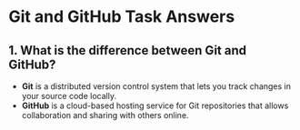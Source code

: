 # Git and GitHub Task Answers

## 1. What is the difference between Git and GitHub?

- **Git** is a distributed version control system that lets you track changes in your source code locally.
- **GitHub** is a cloud-based hosting service for Git repositories that allows collaboration and sharing with others online.
